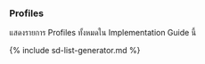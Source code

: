 ### Profiles

แสดงรายการ Profiles ทั้งหมดใน Implementation Guide นี้

<!-- ================================================ -->
<!--  use this line to include an autogenerated list of all profiles and highlight new ones using the input/data/new_stuff.yml list.  Remove it if you would like to hand generate it -->

{% include sd-list-generator.md %}

<!-- ================================================ -->

<br />

<!-- {% include link-list.md %} -->

<br />
